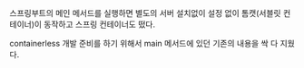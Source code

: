 스프링부트의 메인 메서드를 실행하면 별도의 서버 설치없이 설정 없이 톰캣(서블릿 컨테이너)이 동작하고 스프링 컨테이너도 떴다.

containerless 개발 준비를 하기 위해서 main 메서드에 있던 기존의 내용을 싹 다 지웠다.
